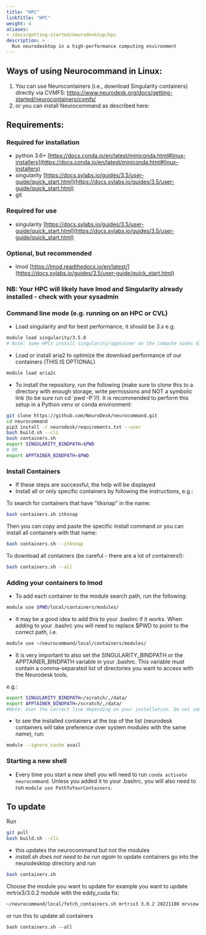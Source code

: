 ```yaml
---
title: "HPC"
linkTitle: "HPC"
weight: 4
aliases:
- /docs/getting-started/neurodesktop/hpc
description: >
  Run neurodesktop in a high-performance computing environment
---
```


## Ways of using Neurocommand in Linux:
1) You can use Neurocontainers (i.e., download Singularity containers) directly via CVMFS: https://www.neurodesk.org/docs/getting-started/neurocontainers/cvmfs/
2) or you can install Neurocommand as described here: 

## Requirements:
### Required for installation
- python 3.6+ [https://docs.conda.io/en/latest/miniconda.html#linux-installers](https://docs.conda.io/en/latest/miniconda.html#linux-installers)
- singularity [https://docs.sylabs.io/guides/3.5/user-guide/quick_start.html](https://docs.sylabs.io/guides/3.5/user-guide/quick_start.html)
- git

### Required for use
- singularity [https://docs.sylabs.io/guides/3.5/user-guide/quick_start.html](https://docs.sylabs.io/guides/3.5/user-guide/quick_start.html)

### Optional, but recommended
- lmod [https://lmod.readthedocs.io/en/latest/](https://docs.sylabs.io/guides/3.5/user-guide/quick_start.html)

### NB: Your HPC will likely have lmod and Singularity already installed - check with your sysadmin

### Command line mode (e.g. running on an HPC or CVL)  
- Load singularity and for best performance, it should be 3.x e.g.
```bash
module load singularity/3.5.0
# Note: Some HPCs install singularity/apptainer on the compute nodes directly (e.g. Bunya at UQ), so you don't need to do this step then.
``` 
- Load or install aria2 to optimize the download performance of our containers (THIS IS OPTIONAL)
```bash
module load aria2c
```
- To install the repository, run the following (make sure to clone this to a directory with enough storage, write permissions and NOT a symbolic link (to be sure run cd \`pwd -P\`)!). It is recommended to perform this setup in a Python venv or conda environment:
```bash
git clone https://github.com/NeuroDesk/neurocommand.git 
cd neurocommand 
pip3 install -r neurodesk/requirements.txt --user 
bash build.sh --cli
bash containers.sh
export SINGULARITY_BINDPATH=$PWD
# OR
export APPTAINER_BINDPATH=$PWD
```
### Install Containers
- If these steps are successful, the help will be displayed
- Install all or only specific containers by following the instructions, e.g.:

To search for containers that have "itksnap" in the name:
```bash
bash containers.sh itksnap
```

Then you can copy and paste the specific install command or you can install all containers with that name:
```bash
bash containers.sh --itksnap
```

To download all containers (be careful - there are a lot of containers!):
```bash
bash containers.sh --all
```

### Adding your containers to lmod
- To add each container to the module search path, run the following: 
```bash
module use $PWD/local/containers/modules/
```
- It may be a good idea to add this to your .bashrc if it works. When adding to your .bashrc you will need to replace $PWD to point to the correct path, i.e.
 
 ```bash
 module use ~/neurocommand/local/containers/modules/
 ```

- It is very important to also set the SINGULARITY_BINDPATH or the APPTAINER_BINDPATH variable in your .bashrc. This variable must contain a comma-separated list of directories you want to access with the Neurodesk tools. 

e.g.:
```bash
export SINGULARITY_BINDPATH=/scratch/,/data/
export APPTAINER_BINDPATH=/scratch/,/data/
#Note: User the correct line depending on your installation. Do not add a directory that does not exist, otherwise the containers will not start!
```
 
- to see the installed containers at the top of the list (neurodesk containers will take preference over system modules with the same name), run:
```bash
module --ignore_cache avail
```

### Starting a new shell
- Every time you start a new shell you will need to run `conda activate neurocommand`. Unless you added it to your .bashrc, you will also need to run `module use PathToYourContainers`. 


## To update
Run 
```bash
git pull
bash build.sh --cli
```  
- this updates the neurocommand but not the modules
- _install.sh does not need to be run again_
to update containers go into the neurodesktop directory and run 
```bash
bash containers.sh
``` 
 Choose the module you want to update for example you want to update mrtrix3/3.0.2 module with the eddy_cuda fix:
```bash
~/neurocommand/local/fetch_containers.sh mrtrix3 3.0.2 20221108 mrview $@
```

or run this to update all containers
```
bash containers.sh --all
```


